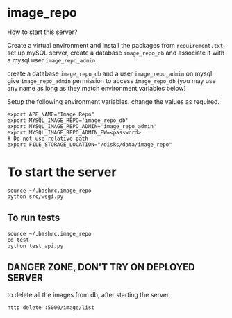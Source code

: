 # image_repo

How to start this server?

Create a virtual environment and install the packages from `requirement.txt`. set up mySQL server, create a database `image_repo_db` and associate it with a mysql user `image_repo_admin`. 

create a database `image_repo_db` and a user `image_repo_admin` on mysql.
give `image_repo_admin` permission to access `image_repo_db`
(you may use any name as long as they match environment variables below)

Setup the following environment variables. change the values as required.
```
export APP_NAME="Image Repo"
export MYSQL_IMAGE_REPO='image_repo_db'
export MYSQL_IMAGE_REPO_ADMIN='image_repo_admin'
export MYSQL_IMAGE_REPO_ADMIN_PW=<password>
# Do not use relative path
export FILE_STORAGE_LOCATION="/disks/data/image_repo"
```

# To start the server
```
source ~/.bashrc.image_repo
python src/wsgi.py
```

## To run tests

```
source ~/.bashrc.image_repo
cd test
python test_api.py
```

## DANGER ZONE, DON'T TRY ON DEPLOYED SERVER

to delete all the images from db, after starting the server,
```
http delete :5000/image/list
```
